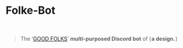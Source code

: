 # <h1>Folke-Bot</h1> <br><blockquote>The   ‘[GOOD FOLKS](http://discord.gg/vxpm8EX)’   <b>*multi*-**purposed**   **Discord   bot**</b></b></b>   of   ( <b>a   design.</b> )</blockquote>
